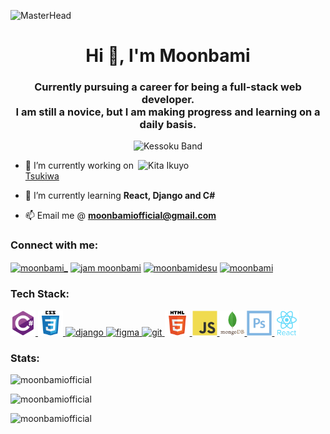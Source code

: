![MasterHead](https://pbs.twimg.com/media/F8kjve8bYAAgjey?format=jpg&name=4096x4096)
<h1 align="center">Hi 👋, I'm Moonbami</h1>
<h3 align="center">Currently pursuing a career for being a full-stack web developer. <br>I am still a novice, but I am making progress and learning on a daily basis.</h3>
<p align="center">
  <img alt="Kessoku Band" src="https://media.tenor.com/ytDQAboR4BsAAAAd/bocchi-the-rock.gif">
</p>

<img align="right" width="300" alt="Kita Ikuyo" src="https://media.tenor.com/aPcq8d1WewsAAAAC/bocchi-the-rock-kita-ikuyo.gif">

- 🔭 I’m currently working on [Tsukiwa](https://github.com/MoonbamiOfficial/tsukiwa-web)

- 🌱 I’m currently learning **React, Django and C#**

- 📫 Email me @ **moonbamiofficial@gmail.com**

<h3 align="left">Connect with me:</h3>
<p align="left">
<a href="https://twitter.com/moonbami_" target="blank"><img align="center" src="https://raw.githubusercontent.com/rahuldkjain/github-profile-readme-generator/master/src/images/icons/Social/twitter.svg" alt="moonbami_" height="30" width="40" /></a>
<a href="https://fb.com/jam moonbami" target="blank"><img align="center" src="https://raw.githubusercontent.com/rahuldkjain/github-profile-readme-generator/master/src/images/icons/Social/facebook.svg" alt="jam moonbami" height="30" width="40" /></a>
<a href="https://instagram.com/moonbamidesu" target="blank"><img align="center" src="https://raw.githubusercontent.com/rahuldkjain/github-profile-readme-generator/master/src/images/icons/Social/instagram.svg" alt="moonbamidesu" height="30" width="40" /></a>
<a href="https://www.youtube.com/c/moonbami" target="blank"><img align="center" src="https://raw.githubusercontent.com/rahuldkjain/github-profile-readme-generator/master/src/images/icons/Social/youtube.svg" alt="moonbami" height="30" width="40" /></a>
</p>

<h3 align="left">Tech Stack:</h3>
<p align="left"> <a href="https://www.w3schools.com/cs/" target="_blank" rel="noreferrer"> <img src="https://raw.githubusercontent.com/devicons/devicon/master/icons/csharp/csharp-original.svg" alt="csharp" width="40" height="40"/> </a> <a href="https://www.w3schools.com/css/" target="_blank" rel="noreferrer"> <img src="https://raw.githubusercontent.com/devicons/devicon/master/icons/css3/css3-original-wordmark.svg" alt="css3" width="40" height="40"/> </a> <a href="https://www.djangoproject.com/" target="_blank" rel="noreferrer"> <img src="https://cdn.worldvectorlogo.com/logos/django.svg" alt="django" width="40" height="40"/> </a> <a href="https://www.figma.com/" target="_blank" rel="noreferrer"> <img src="https://www.vectorlogo.zone/logos/figma/figma-icon.svg" alt="figma" width="40" height="40"/> </a> <a href="https://git-scm.com/" target="_blank" rel="noreferrer"> <img src="https://www.vectorlogo.zone/logos/git-scm/git-scm-icon.svg" alt="git" width="40" height="40"/> </a> <a href="https://www.w3.org/html/" target="_blank" rel="noreferrer"> <img src="https://raw.githubusercontent.com/devicons/devicon/master/icons/html5/html5-original-wordmark.svg" alt="html5" width="40" height="40"/> </a> <a href="https://developer.mozilla.org/en-US/docs/Web/JavaScript" target="_blank" rel="noreferrer"> <img src="https://raw.githubusercontent.com/devicons/devicon/master/icons/javascript/javascript-original.svg" alt="javascript" width="40" height="40"/> </a> <a href="https://www.mongodb.com/" target="_blank" rel="noreferrer"> <img src="https://raw.githubusercontent.com/devicons/devicon/master/icons/mongodb/mongodb-original-wordmark.svg" alt="mongodb" width="40" height="40"/> </a> <a href="https://www.photoshop.com/en" target="_blank" rel="noreferrer"> <img src="https://raw.githubusercontent.com/devicons/devicon/master/icons/photoshop/photoshop-line.svg" alt="photoshop" width="40" height="40"/> </a> <a href="https://reactjs.org/" target="_blank" rel="noreferrer"> <img src="https://raw.githubusercontent.com/devicons/devicon/master/icons/react/react-original-wordmark.svg" alt="react" width="40" height="40"/> </a> </p>

<h3 align="left">Stats:</h3>
<p align="left"><img src="https://github-readme-streak-stats.herokuapp.com/?user=moonbamiofficial&" alt="moonbamiofficial" /></p>
<p align="left"><img src="https://github-readme-stats.vercel.app/api?username=moonbamiofficial&show_icons=true&locale=en" alt="moonbamiofficial" /></p>
<p align="left"><img src="https://github-readme-stats.vercel.app/api/top-langs?username=moonbamiofficial&show_icons=true&locale=en&layout=compact" alt="moonbamiofficial" /></p>
